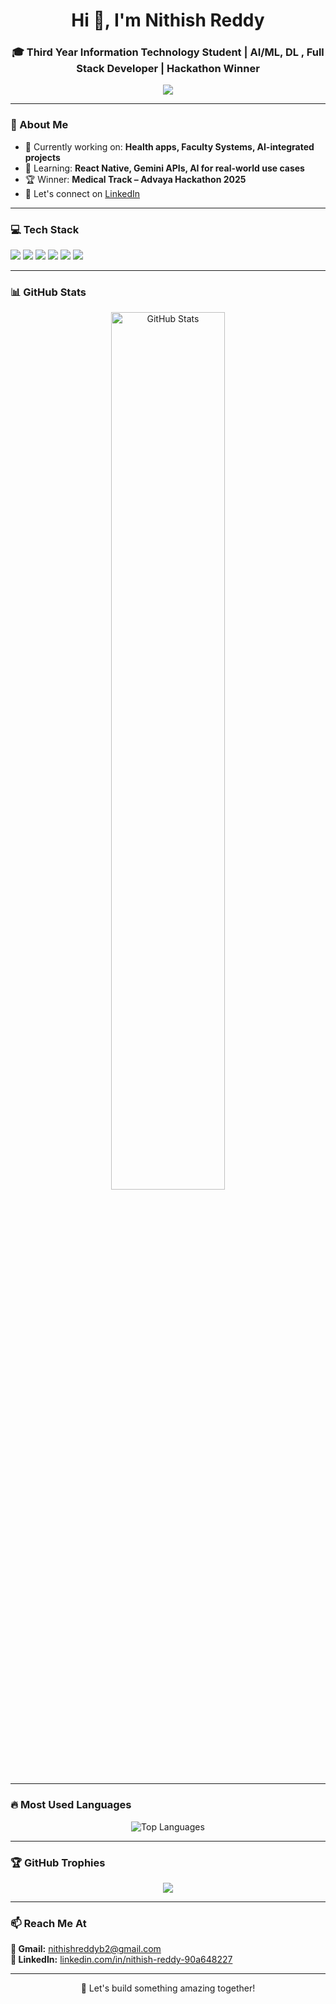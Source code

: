 <!-- Profile README - Nithish Reddy -->

<h1 align="center">Hi 👋, I'm Nithish Reddy</h1>
<h3 align="center">🎓 Third Year Information Technology Student | AI/ML, DL , Full Stack Developer | Hackathon Winner</h3>

<p align="center">
  <img src="https://readme-typing-svg.demolab.com?font=Fira+Code&size=22&duration=2500&pause=1000&color=00FFFF&center=true&vCenter=true&width=600&lines=Passionate%20about%20Technology%20and%20Innovation;Full%20Stack%20Developer;AI%20Enthusiast;Hackathon%20Winner" />
</p>

---

### 🧠 About Me
- 🔭 Currently working on: **Health apps, Faculty Systems, AI-integrated projects**
- 🌱 Learning: **React Native, Gemini APIs, AI for real-world use cases**
- 🏆 Winner: **Medical Track – Advaya Hackathon 2025**
- 🤝 Let's connect on [LinkedIn](https://www.linkedin.com/in/nithish-reddy-90a648227/)

---
### 💻 Tech Stack

<p align="left">
  <img src="https://img.shields.io/badge/React-20232A?style=for-the-badge&logo=react&logoColor=61DAFB"/>
  <img src="https://img.shields.io/badge/Flutter-02569B?style=for-the-badge&logo=flutter&logoColor=white"/>
  <img src="https://img.shields.io/badge/Java-ED8B00?style=for-the-badge&logo=java&logoColor=white"/>
  <img src="https://img.shields.io/badge/Python-3776AB?style=for-the-badge&logo=python&logoColor=white"/>
  <img src="https://img.shields.io/badge/Firebase-ffca28?style=for-the-badge&logo=firebase&logoColor=black"/>
  <img src="https://img.shields.io/badge/MySQL-00758F?style=for-the-badge&logo=mysql&logoColor=white"/>
</p>

---

### 📊 GitHub Stats

<p align="center">
  <img width="60%" src="https://github-readme-stats.vercel.app/api?username=Nithishreddyyyy&show_icons=true&hide=contribs&theme=radical" alt="GitHub Stats" />
</p>

---
### 🔥 Most Used Languages

<p align="center">
  <img src="https://github-readme-stats.vercel.app/api/top-langs/?username=Nithishreddyyyy&layout=compact&theme=tokyonight&hide=c%2B%2B" alt="Top Languages" />
</p>

---

### 🏆 GitHub Trophies

<p align="center">
  <img src="https://github-profile-trophy.vercel.app/?username=Nithishreddyyyy&theme=dracula&no-frame=true&column=4"/>
</p>

---


### 📫 Reach Me At

<p>
  <b>📧 Gmail:</b> <a href="mailto:nithishreddyb2@gmail.com">nithishreddyb2@gmail.com</a><br>
  <b>💼 LinkedIn:</b> <a href="https://www.linkedin.com/in/nithish-reddy-90a648227/">linkedin.com/in/nithish-reddy-90a648227</a>
</p>

---

<p align="center">🚀 Let's build something amazing together!</p>

